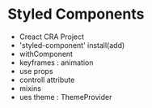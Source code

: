 # Styled Components

- Creact CRA Project
- 'styled-component' install(add)
- withComponent
- keyframes : animation
- use props
- controll attribute
- mixins
- ues theme : ThemeProvider
